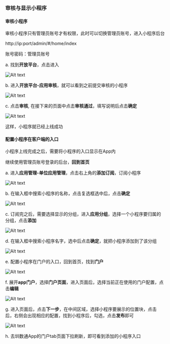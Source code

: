 ### 审核与显示小程序

#### 审核小程序

审核小程序只有管理员账号才有权限，此时可以切换管理员账号，进入小程序后台

http://ip:port/admin/#/home/index

账号密码：管理员账号

a. 找到**开放平台**，点击进入

![Alt text](http://file.iming.work/0d234558b941e3a4f398.png)


b. 进入**开放平台-应用审核**，就可以看到之前提交审核的小程序

![Alt text](http://file.iming.work/581e038c499fbcc80b78.png)

c. 点击**审核**, 在接下来的页面中点击**审核通过**，填写说明后点击**确定**

![Alt text](http://file.iming.work/919b6483493c71535b42.png)

这样，小程序就已经上线成功


#### 配置小程序在客户端的入口

小程序上线完成之后，需要将小程序的入口显示在App内

继续使用管理员账号登录的后台，**回到首页**

a. 进入**应用管理-单位应用管理**，点击右上角的**添加订阅**，订阅小程序

![Alt text](http://file.iming.work/1d3923db147414048294.png)

b. 在输入框中搜索小程序的名称，点击复选框选中后，点击**确定**

![Alt text](http://file.iming.work/89c86f042139180216be.png)

c. 订阅完之后，需要选择显示的分组，进入**应用分组**，选择一个小程序要归属的分组，点击**添加**

![Alt text](http://file.iming.work/20b0928cb578413e9b6b.png)

d. 在输入框中搜索小程序名字，选中后点击**确定**，就把小程序添加到了该分组

![Alt text](http://file.iming.work/d8ed2b7d6a85153c1a5f.png)

e. 配置小程序在门户的入口，回到首页，找到**门户**

![Alt text](http://file.iming.work/d4deb38b923cb7a1bacf.png)

f. 展开**app门户**，选择**门户页面**，进入页面后，选择当前正在使用的门户配置，点击**编辑**

![Alt text](http://file.iming.work/6fd9c74926c409887769.png)

g. 进入页面后，点击**下一步**，在中间区域，选择小程序要展示的位置块，点击后，右侧会出现相应的配置，找到小程序后，勾选，点击**发布**即可

![Alt text](http://file.iming.work/b6ce836c8a3eabb6754f.png)

h. 去圳数通App的门户tab页面下拉刷新，即可看到添加的小程序入口
